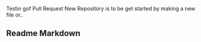 Testin gof Pull Request
New Repository is to be get started by making a new file or..

## Readme Markdown
